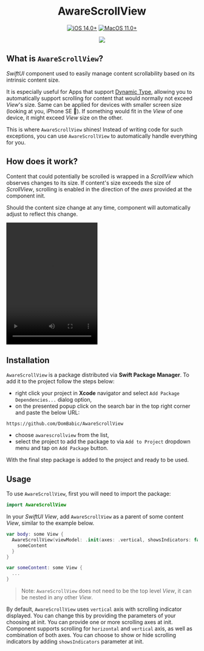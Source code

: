 <h1 align="center">AwareScrollView</h1>

<p align="center">
  <a href="https://developer.apple.com/ios/"><img alt="iOS 14.0+" src="https://img.shields.io/badge/ios-14.0-orange.svg?style=flat"></a>
  <a href="https://developer.apple.com/macos/"><img alt="MacOS 11.0+" src="https://img.shields.io/badge/macos-11.0-blue.svg?style=flat"></a>
</p>

<p align="center">
  <img src="https://img.shields.io/badge/License-MIT-yellow.svg"/>
</p>

## What is `AwareScrollView`?

*SwiftUI* component used to easily manage content scrollability based on its intrinsic content size. 

It is especially useful for Apps that support [Dynamic Type](https://developer.apple.com/documentation/uikit/uifont/scaling_fonts_automatically/),
allowing you to automatically support scrolling for content that would normally not exceed *View*'s size. Same can be applied for devices with smaller screen size (looking at you, iPhone SE :eyes:).
If something would fit in the *View* of one device, it might exceed *View* size on the other.

This is where `AwareScrollView` shines! Instead of writing code for such exceptions, you can use `AwareScrollView` to automatically handle everything for you.

## How does it work?

Content that could potentially be scrolled is wrapped in a *ScrollView* which observes changes to its size. If content's size exceeds the size of *ScrollView*, 
scrolling is enabled in the direction of the *axes* provided at the component init.

Should the content size change at any time, component will automatically adjust to reflect this change.

<video src="./Resources/AwareScrollView.mov" width="240" height="320" controls></video>

## Installation

`AwareScrollView` is a package distributed via **Swift Package Manager**. To add it to the project follow the steps below:
- right click your project in **Xcode** navigator and select `Add Package Dependencies...` dialog option,
- on the presented popup click on the search bar in the top right corner and paste the below URL:
```
https://github.com/DomBabic/AwareScrollView
```
- choose `awarescrollview` from the list,
- select the project to add the package to via `Add to Project` dropdown menu and tap on `Add Package` button.

With the final step package is added to the project and ready to be used.

## Usage

To use `AwareScrollView`, first you will need to import the package:
```swift
import AwareScrollView
```

In your *SwiftUI* *View*, add `AwareScrollView` as a parent of some content *View*, similar to the example below.

```swift
var body: some View {
  AwareScrollView(viewModel: .init(axes: .vertical, showsIndicators: false) {
    someContent
  }
}

var someContent: some View {
  ...
}
```

> Note: `AwareScrollView` does not need to be the top level *View*, it can be nested in any other *View*.

By default, `AwareScrollView` uses `vertical` axis with scrolling indicator displayed. You can change this by providing the parameters of your choosing at init.
You can provide one or more scrolling axes at init. Component supports scrolling for `horizontal` and `vertical` axis, as well as combination of both axes.
You can choose to show or hide scrolling indicators by adding `showsIndicators` parameter at init.
